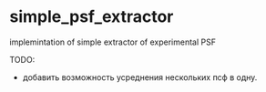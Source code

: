 # simple_psf_extractor
implemintation of simple extractor of experimental PSF

TODO:

- добавить возможность усреднения нескольких псф в одну.
